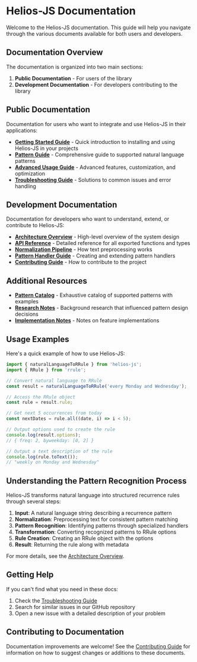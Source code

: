 # Helios-JS Documentation

Welcome to the Helios-JS documentation. This guide will help you navigate through the various documents available for both users and developers.

## Documentation Overview

The documentation is organized into two main sections:

1. **Public Documentation** - For users of the library
2. **Development Documentation** - For developers contributing to the library

## Public Documentation

Documentation for users who want to integrate and use Helios-JS in their applications:

- [**Getting Started Guide**](./public/getting-started.md) - Quick introduction to installing and using Helios-JS in your projects
- [**Pattern Guide**](./public/patterns.md) - Comprehensive guide to supported natural language patterns
- [**Advanced Usage Guide**](./public/advanced-usage.md) - Advanced features, customization, and optimization
- [**Troubleshooting Guide**](./public/troubleshooting.md) - Solutions to common issues and error handling

## Development Documentation

Documentation for developers who want to understand, extend, or contribute to Helios-JS:

- [**Architecture Overview**](./development/architecture-overview.md) - High-level overview of the system design
- [**API Reference**](./development/api-reference.md) - Detailed reference for all exported functions and types
- [**Normalization Pipeline**](./development/normalization-pipeline.md) - How text preprocessing works
- [**Pattern Handler Guide**](./development/pattern-handler-guide.md) - Creating and extending pattern handlers
- [**Contributing Guide**](./development/contributing-guide.md) - How to contribute to the project

## Additional Resources

- [**Pattern Catalog**](../_planning/research/supported-patterns.md) - Exhaustive catalog of supported patterns with examples
- [**Research Notes**](../_planning/research) - Background research that influenced pattern design decisions
- [**Implementation Notes**](../_planning/implementation) - Notes on feature implementations

## Usage Examples

Here's a quick example of how to use Helios-JS:

```javascript
import { naturalLanguageToRRule } from 'helios-js';
import { RRule } from 'rrule';

// Convert natural language to RRule
const result = naturalLanguageToRRule('every Monday and Wednesday');

// Access the RRule object
const rule = result.rule;

// Get next 5 occurrences from today
const nextDates = rule.all((date, i) => i < 5);

// Output options used to create the rule
console.log(result.options);
// { freq: 2, byweekday: [0, 2] }

// Output a text description of the rule
console.log(rule.toText());
// "weekly on Monday and Wednesday"
```

## Understanding the Pattern Recognition Process

Helios-JS transforms natural language into structured recurrence rules through several steps:

1. **Input**: A natural language string describing a recurrence pattern
2. **Normalization**: Preprocessing text for consistent pattern matching
3. **Pattern Recognition**: Identifying patterns through specialized handlers
4. **Transformation**: Converting recognized patterns to RRule options
5. **Rule Creation**: Creating an RRule object with the options
6. **Result**: Returning the rule along with metadata

For more details, see the [Architecture Overview](./development/architecture-overview.md).

## Getting Help

If you can't find what you need in these docs:

1. Check the [Troubleshooting Guide](./public/troubleshooting.md)
2. Search for similar issues in our GitHub repository
3. Open a new issue with a detailed description of your problem

## Contributing to Documentation

Documentation improvements are welcome! See the [Contributing Guide](./development/contributing-guide.md) for information on how to suggest changes or additions to these documents. 